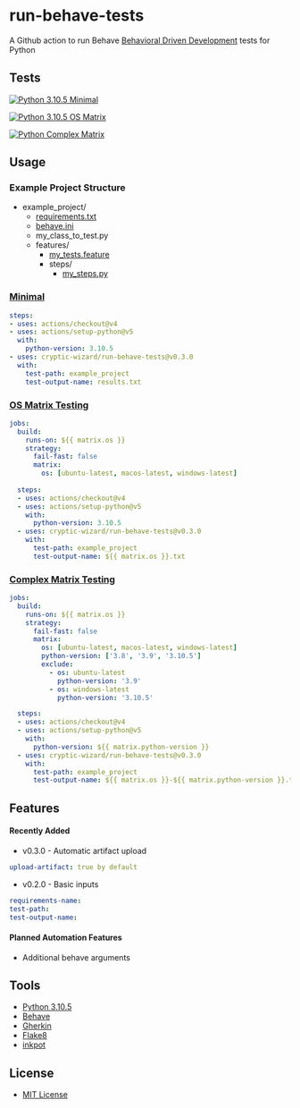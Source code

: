 # run-behave-tests
A Github action to run Behave [Behavioral Driven Development](https://behave.readthedocs.io/en/stable/philosophy.html) tests for Python

## Tests
[![Python 3.10.5 Minimal](https://github.com/cryptic-wizard/run-behave-tests/actions/workflows/python-minimal.yml/badge.svg)](https://github.com/cryptic-wizard/run-behave-tests/actions/workflows/python-minimal.yml)

[![Python 3.10.5 OS Matrix](https://github.com/cryptic-wizard/run-behave-tests/actions/workflows/python-os-matrix.yml/badge.svg)](https://github.com/cryptic-wizard/run-behave-tests/actions/workflows/python-os-matrix.yml)

[![Python Complex Matrix](https://github.com/cryptic-wizard/run-behave-tests/actions/workflows/python-complex-matrix.yml/badge.svg)](https://github.com/cryptic-wizard/run-behave-tests/actions/workflows/python-complex-matrix.yml)

## Usage
### Example Project Structure
* example_project/
    * [requirements.txt](https://pip.pypa.io/en/stable/user_guide/#requirements-files)
    * [behave.ini](https://behave.readthedocs.io/en/stable/behave.html#configuration-files)
    * my_class_to_test.py
    * features/
        * [my_tests.feature](https://behave.readthedocs.io/en/stable/gherkin.html#gherkin-feature-testing-language)
        * steps/
            * [my_steps.py](https://behave.readthedocs.io/en/stable/api.html#step-functions)

### [Minimal](https://github.com/cryptic-wizard/run-behave-tests/blob/main/.github/workflows/python-minimal.yml)
```yaml
steps:
- uses: actions/checkout@v4
- uses: actions/setup-python@v5
  with:
    python-version: 3.10.5
- uses: cryptic-wizard/run-behave-tests@v0.3.0
  with:
    test-path: example_project
    test-output-name: results.txt
```
### [OS Matrix Testing](https://github.com/cryptic-wizard/run-behave-tests/blob/main/.github/workflows/python-os-matrix.yml)
```yaml
jobs:
  build:
    runs-on: ${{ matrix.os }}
    strategy:
      fail-fast: false
      matrix:
        os: [ubuntu-latest, macos-latest, windows-latest]
    
  steps:
  - uses: actions/checkout@v4
  - uses: actions/setup-python@v5
    with:
      python-version: 3.10.5
  - uses: cryptic-wizard/run-behave-tests@v0.3.0
    with:
      test-path: example_project
      test-output-name: ${{ matrix.os }}.txt
```
### [Complex Matrix Testing](https://github.com/cryptic-wizard/run-behave-tests/blob/main/.github/workflows/python-complex-matrix.yml)
```yaml
jobs:
  build:
    runs-on: ${{ matrix.os }}
    strategy:
      fail-fast: false
      matrix:
        os: [ubuntu-latest, macos-latest, windows-latest]
        python-version: ['3.8', '3.9', '3.10.5']
        exclude:
          - os: ubuntu-latest
            python-version: '3.9'
          - os: windows-latest
            python-version: '3.10.5'

  steps:
  - uses: actions/checkout@v4
  - uses: actions/setup-python@v5
    with:
      python-version: ${{ matrix.python-version }}
  - uses: cryptic-wizard/run-behave-tests@v0.3.0
    with:
      test-path: example_project
      test-output-name: ${{ matrix.os }}-${{ matrix.python-version }}.txt
```

## Features
#### Recently Added
* v0.3.0 - Automatic artifact upload
```yaml
upload-artifact: true by default
```
* v0.2.0 - Basic inputs
```yaml
requirements-name:
test-path:
test-output-name:
```

#### Planned Automation Features
* Additional behave arguments

## Tools
* [Python 3.10.5](https://www.python.org/downloads/)
* [Behave](https://behave.readthedocs.io/en/stable/api.html)
* [Gherkin](https://cucumber.io/docs/gherkin/reference/)
* [Flake8](https://flake8.pycqa.org/en/latest/)
* [inkpot](https://pypi.org/project/inkpot/)

## License
* [MIT License](https://github.com/cryptic-wizard/run-behave-tests/blob/main/LICENSE.md)